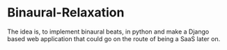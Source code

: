 # Binaural-Relaxation
The idea is, to implement binaural beats, in python and make a Django based web application that could go on the route of being a SaaS later on.
